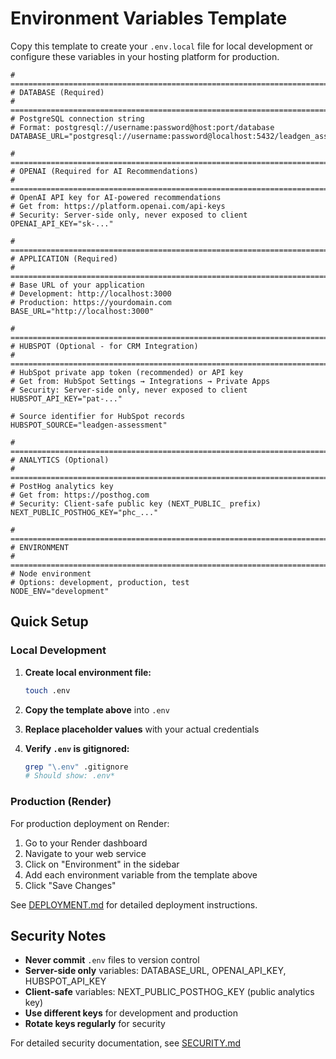 # Environment Variables Template

Copy this template to create your `.env.local` file for local development or configure these variables in your hosting platform for production.

```env
# =============================================================================
# DATABASE (Required)
# =============================================================================
# PostgreSQL connection string
# Format: postgresql://username:password@host:port/database
DATABASE_URL="postgresql://username:password@localhost:5432/leadgen_assessment"

# =============================================================================
# OPENAI (Required for AI Recommendations)
# =============================================================================
# OpenAI API key for AI-powered recommendations
# Get from: https://platform.openai.com/api-keys
# Security: Server-side only, never exposed to client
OPENAI_API_KEY="sk-..."

# =============================================================================
# APPLICATION (Required)
# =============================================================================
# Base URL of your application
# Development: http://localhost:3000
# Production: https://yourdomain.com
BASE_URL="http://localhost:3000"

# =============================================================================
# HUBSPOT (Optional - for CRM Integration)
# =============================================================================
# HubSpot private app token (recommended) or API key
# Get from: HubSpot Settings → Integrations → Private Apps
# Security: Server-side only, never exposed to client
HUBSPOT_API_KEY="pat-..."

# Source identifier for HubSpot records
HUBSPOT_SOURCE="leadgen-assessment"

# =============================================================================
# ANALYTICS (Optional)
# =============================================================================
# PostHog analytics key
# Get from: https://posthog.com
# Security: Client-safe public key (NEXT_PUBLIC_ prefix)
NEXT_PUBLIC_POSTHOG_KEY="phc_..."

# =============================================================================
# ENVIRONMENT
# =============================================================================
# Node environment
# Options: development, production, test
NODE_ENV="development"
```

## Quick Setup

### Local Development

1. **Create local environment file:**
   ```bash
   touch .env
   ```

2. **Copy the template above** into `.env`

3. **Replace placeholder values** with your actual credentials

4. **Verify `.env` is gitignored:**
   ```bash
   grep "\.env" .gitignore
   # Should show: .env*
   ```

### Production (Render)

For production deployment on Render:

1. Go to your Render dashboard
2. Navigate to your web service
3. Click on "Environment" in the sidebar
4. Add each environment variable from the template above
5. Click "Save Changes"

See [DEPLOYMENT.md](./DEPLOYMENT.md) for detailed deployment instructions.

## Security Notes

- **Never commit** `.env` files to version control
- **Server-side only** variables: DATABASE_URL, OPENAI_API_KEY, HUBSPOT_API_KEY
- **Client-safe** variables: NEXT_PUBLIC_POSTHOG_KEY (public analytics key)
- **Use different keys** for development and production
- **Rotate keys regularly** for security

For detailed security documentation, see [SECURITY.md](./SECURITY.md)


